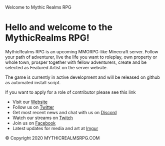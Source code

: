 Welcome to Mythic Realms RPG
# Hello and welcome to the MythicRealms RPG!
MythicRealms RPG is an upcoming MMORPG-like Minecraft server. Follow your path of adventurer, live the life you want to roleplay, own property or whole town, prosper together with fellow adventurers, create and be selected as Featured Artist on the server website.

The game is currently in active development and will be released on github as automated install script.

If you want to apply for a role of contributor please see this link


- Visit our [Website](https://mythicrealms-dev.github.io/public/)
- Follow us on [Twitter](https://twitter.com/mythicrealmsrpg)
- Get most recent news and chat with us on [Discord](https://discord.gg/PNW2jZ/)
- Watch our streams on [Twitch](https://www.twitch.tv/mythicrealmsrpg)
- Join us on [Facebook](https://www.facebook.com/pages/Mythic-Realms/446181652159138)
- Latest updates for media and art at [Imgur](https://imgur.com/user/MythicRealmsRPG)

&copy; Copyright 2020 MYTHICREALMSRPG.COM
